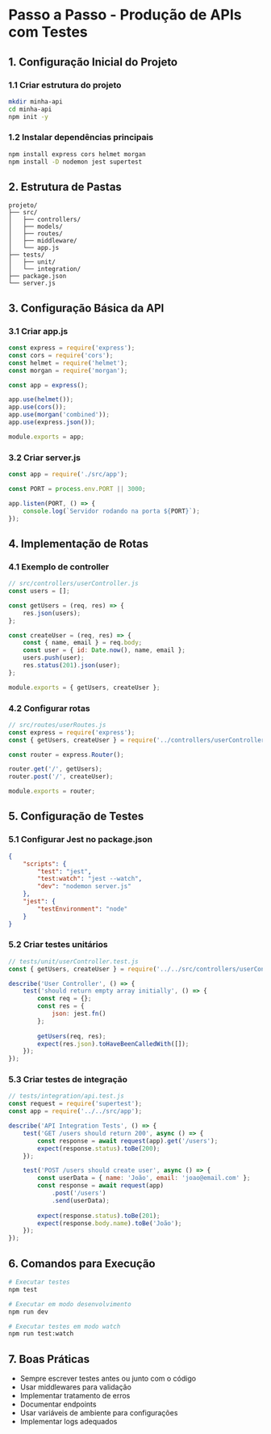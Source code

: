# Passo a Passo - Produção de APIs com Testes

## 1. Configuração Inicial do Projeto

### 1.1 Criar estrutura do projeto
```bash
mkdir minha-api
cd minha-api
npm init -y
```

### 1.2 Instalar dependências principais
```bash
npm install express cors helmet morgan
npm install -D nodemon jest supertest
```

## 2. Estrutura de Pastas

```
projeto/
├── src/
│   ├── controllers/
│   ├── models/
│   ├── routes/
│   ├── middleware/
│   └── app.js
├── tests/
│   ├── unit/
│   └── integration/
├── package.json
└── server.js
```

## 3. Configuração Básica da API

### 3.1 Criar app.js
```javascript
const express = require('express');
const cors = require('cors');
const helmet = require('helmet');
const morgan = require('morgan');

const app = express();

app.use(helmet());
app.use(cors());
app.use(morgan('combined'));
app.use(express.json());

module.exports = app;
```

### 3.2 Criar server.js
```javascript
const app = require('./src/app');

const PORT = process.env.PORT || 3000;

app.listen(PORT, () => {
    console.log(`Servidor rodando na porta ${PORT}`);
});
```

## 4. Implementação de Rotas

### 4.1 Exemplo de controller
```javascript
// src/controllers/userController.js
const users = [];

const getUsers = (req, res) => {
    res.json(users);
};

const createUser = (req, res) => {
    const { name, email } = req.body;
    const user = { id: Date.now(), name, email };
    users.push(user);
    res.status(201).json(user);
};

module.exports = { getUsers, createUser };
```

### 4.2 Configurar rotas
```javascript
// src/routes/userRoutes.js
const express = require('express');
const { getUsers, createUser } = require('../controllers/userController');

const router = express.Router();

router.get('/', getUsers);
router.post('/', createUser);

module.exports = router;
```

## 5. Configuração de Testes

### 5.1 Configurar Jest no package.json
```json
{
    "scripts": {
        "test": "jest",
        "test:watch": "jest --watch",
        "dev": "nodemon server.js"
    },
    "jest": {
        "testEnvironment": "node"
    }
}
```

### 5.2 Criar testes unitários
```javascript
// tests/unit/userController.test.js
const { getUsers, createUser } = require('../../src/controllers/userController');

describe('User Controller', () => {
    test('should return empty array initially', () => {
        const req = {};
        const res = {
            json: jest.fn()
        };
        
        getUsers(req, res);
        expect(res.json).toHaveBeenCalledWith([]);
    });
});
```

### 5.3 Criar testes de integração
```javascript
// tests/integration/api.test.js
const request = require('supertest');
const app = require('../../src/app');

describe('API Integration Tests', () => {
    test('GET /users should return 200', async () => {
        const response = await request(app).get('/users');
        expect(response.status).toBe(200);
    });

    test('POST /users should create user', async () => {
        const userData = { name: 'João', email: 'joao@email.com' };
        const response = await request(app)
            .post('/users')
            .send(userData);
        
        expect(response.status).toBe(201);
        expect(response.body.name).toBe('João');
    });
});
```

## 6. Comandos para Execução

```bash
# Executar testes
npm test

# Executar em modo desenvolvimento
npm run dev

# Executar testes em modo watch
npm run test:watch
```

## 7. Boas Práticas

- Sempre escrever testes antes ou junto com o código
- Usar middlewares para validação
- Implementar tratamento de erros
- Documentar endpoints
- Usar variáveis de ambiente para configurações
- Implementar logs adequados